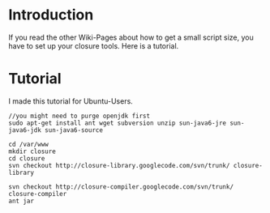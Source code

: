 # Introduction #

If you read the other Wiki-Pages about how to get a small script size, you have to set up your closure tools. Here is a tutorial.


# Tutorial #

I made this tutorial for Ubuntu-Users.

```
//you might need to purge openjdk first
sudo apt-get install ant wget subversion unzip sun-java6-jre sun-java6-jdk sun-java6-source

cd /var/www
mkdir closure
cd closure
svn checkout http://closure-library.googlecode.com/svn/trunk/ closure-library

svn checkout http://closure-compiler.googlecode.com/svn/trunk/ closure-compiler
ant jar
```
